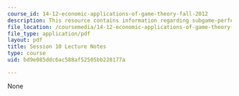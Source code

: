 ```yaml
---
course_id: 14-12-economic-applications-of-game-theory-fall-2012
description: This resource contains information regarding subgame-perfect nash equilibrium.
file_location: /coursemedia/14-12-economic-applications-of-game-theory-fall-2012/bd9e085ddc6ac588af52505bb228177a_MIT14_12F12_chapter10.pdf
file_type: application/pdf
layout: pdf
title: Session 10 Lecture Notes
type: course
uid: bd9e085ddc6ac588af52505bb228177a

---
```

None